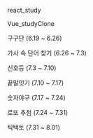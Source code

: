 react_study

Vue_studyClone


구구단 (6.19 ~ 6.26)

가사 속 단어 찾기 (6.26 ~ 7.3)

신호등 (7.3 ~ 7.10)

끝말잇기 (7.10 ~ 7.17)

숫자야구 (7.17 ~ 7.24)

로또 추첨 (7.24 ~ 7.31)

틱택토 (7.31 ~ 8.01)

